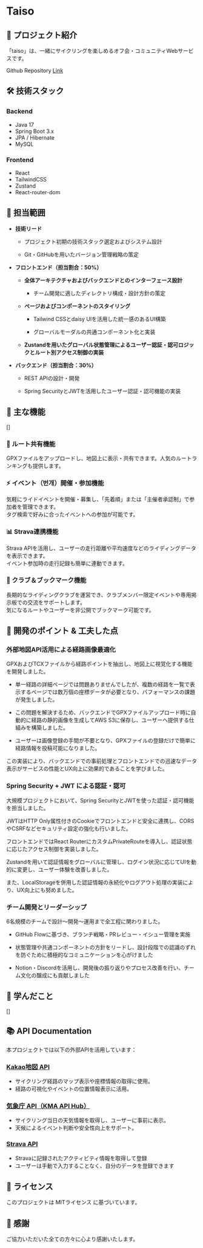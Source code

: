 # Taiso

## 📌 プロジェクト紹介

「taiso」は、一緒にサイクリングを楽しめるオフ会・コミュニティWebサービスです。

Github Repository [Link](https://github.com/SCIT46-1/taiso-web)

## 🛠 技術スタック

### **Backend**
- Java 17
- Spring Boot 3.x
- JPA / Hibernate
- MySQL

### **Frontend**
- React
- TailwindCSS
- Zustand
- React-router-dom

## 👥 担当範囲

- **技術リード**

	- プロジェクト初期の技術スタック選定およびシステム設計

	- Git・GitHubを用いたバージョン管理戦略の策定

- **フロントエンド（担当割合：50%）**

	- **全体アーキテクチャおよびバックエンドとのインターフェース設計**

		- チーム開発に適したディレクトリ構成・設計方針の策定

	- **ページおよびコンポーネントのスタイリング**

		- Tailwind CSSとdaisy UIを活用した統一感のあるUI構築

		- グローバルモーダルの共通コンポーネント化と実装

	- **Zustandを用いたグローバル状態管理によるユーザー認証・認可ロジックとルート別アクセス制御の実装**

- **バックエンド（担当割合：30%）**

	- REST APIの設計・開発

	- Spring SecurityとJWTを活用したユーザー認証・認可機能の実装

## 🎯 主な機能

[]

### 📍 ルート共有機能  
GPXファイルをアップロードし、地図上に表示・共有できます。人気のルートランキングも提供します。

### ⚡️ イベント（번개）開催・参加機能  
気軽にライドイベントを開催・募集し、「先着順」または「主催者承認制」で参加者を管理できます。  
タグ検索で好みに合ったイベントへの参加が可能です。

### 📊 Strava連携機能  
Strava APIを活用し、ユーザーの走行距離や平均速度などのライディングデータを表示できます。  
イベント参加時の走行記録も簡単に連動できます。

### 🏅 クラブ＆ブックマーク機能  
長期的なライディングクラブを運営でき、クラブメンバー限定イベントや専用掲示板での交流をサポートします。  
気になるルートやユーザーを非公開でブックマーク可能です。

## 🚀 開発のポイント & 工夫した点

### 外部地図API活用による経路画像最適化

GPXおよびTCXファイルから経路ポイントを抽出し、地図上に視覚化する機能を開発しました。

- 単一経路の詳細ページでは問題ありませんでしたが、複数の経路を一覧で表示するページでは数万個の座標データが必要となり、パフォーマンスの課題が発生しました。

- この問題を解決するため、バックエンドでGPXファイルアップロード時に自動的に経路の静的画像を生成してAWS S3に保存し、ユーザーへ提供する仕組みを構築しました。

- ユーザーは画像登録の手間が不要となり、GPXファイルの登録だけで簡単に経路情報を投稿可能になりました。

この実装により、バックエンドでの事前処理とフロントエンドでの迅速なデータ表示がサービスの性能とUX向上に効果的であることを学びました。

### Spring Security + JWT による認証・認可
大規模プロジェクトにおいて、Spring SecurityとJWTを使った認証・認可機能を担当しました。

JWTはHTTP Only属性付きのCookieでフロントエンドと安全に連携し、CORSやCSRFなどセキュリティ設定の強化も行いました。

フロントエンドではReact RouterにカスタムPrivateRouteを導入し、認証状態に応じたアクセス制御を実装しました。

Zustandを用いて認証情報をグローバルに管理し、ログイン状況に応じてUIを動的に変更し、ユーザー体験を改善しました。

また、LocalStorageを併用した認証情報の永続化やログアウト処理の実装により、UX向上にも努めました。

### チーム開発とリーダーシップ

6名規模のチームで設計〜開発〜運用まで全工程に関わりました。

- GitHub Flowに基づき、ブランチ戦略・PRレビュー・イシュー管理を実施

- 状態管理や共通コンポーネントの方針をリードし、設計段階での認識のずれを防ぐために積極的なコミュニケーションを心がけました

- Notion・Discordを活用し、開発後の振り返りやプロセス改善を行い、チーム文化の醸成にも貢献しました

## 📘 学んだこと
[]

## 📚 API Documentation

本プロジェクトでは以下の外部APIを活用しています：

### [Kakao地図 API](https://apis.map.kakao.com/)
- サイクリング経路のマップ表示や座標情報の取得に使用。
- 経路の可視化やイベントの位置情報表示に活用。

### [気象庁 API（KMA API Hub）](https://apihub.kma.go.kr/)
- サイクリング当日の天気情報を取得し、ユーザーに事前に表示。
- 天候によるイベント判断や安全性向上をサポート。

### [Strava API](https://developers.strava.com/)
- Stravaに記録されたアクティビティ情報を取得して登録
- ユーザーは手動で入力することなく、自分のデータを登録できます


## 📜 ライセンス

このプロジェクトは MITライセンス に基づいています。

## 🤝 感謝

ご協力いただいた全ての方々に心より感謝いたします。
